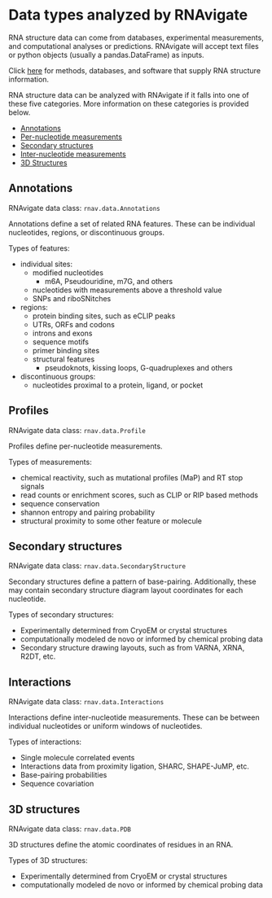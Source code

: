 Data types analyzed by RNAvigate
================================

RNA structure data can come from databases, experimental measurements, and
computational analyses or predictions. RNAvigate will accept text files or
python objects (usually a pandas.DataFrame) as inputs.

Click [here](dev/data-sources.md) for methods, databases, and software that
supply RNA structure information.

RNA structure data can be analyzed with RNAvigate if it falls into one of these
five categories. More information on these categories is provided below.

- [Annotations](#annotations)
- [Per-nucleotide measurements](#profiles)
- [Secondary structures](#secondary-structures)
- [Inter-nucleotide measurements](#interactions)
- [3D Structures](#3d-structures)

Annotations
-----------

RNAvigate data class: `rnav.data.Annotations`

Annotations define a set of related RNA features. These can be
individual nucleotides, regions, or discontinuous groups.

Types of features:

- individual sites:
    - modified nucleotides
        - m6A, Pseudouridine, m7G, and others
    - nucleotides with measurements above a threshold value
    - SNPs and riboSNitches
- regions:
    - protein binding sites, such as eCLIP peaks
    - UTRs, ORFs and codons
    - introns and exons
    - sequence motifs
    - primer binding sites
    - structural features
        - pseudoknots, kissing loops, G-quadruplexes and others
- discontinuous groups:
    - nucleotides proximal to a protein, ligand, or pocket

Profiles
--------

RNAvigate data class: `rnav.data.Profile`

Profiles define per-nucleotide measurements.

Types of measurements:
- chemical reactivity, such as mutational profiles (MaP) and RT stop signals
- read counts or enrichment scores, such as CLIP or RIP based methods
- sequence conservation
- shannon entropy and pairing probability
- structural proximity to some other feature or molecule

Secondary structures
--------------------

RNAvigate data class: `rnav.data.SecondaryStructure`

Secondary structures define a pattern of base-pairing. Additionally, these may
contain secondary structure diagram layout coordinates for each nucleotide.

Types of secondary structures:
- Experimentally determined from CryoEM or crystal structures
- computationally modeled de novo or informed by chemical probing data
- Secondary structure drawing layouts, such as from VARNA, XRNA, R2DT, etc.

Interactions
------------

RNAvigate data class: `rnav.data.Interactions`

Interactions define inter-nucleotide measurements. These can be between
individual nucleotides or uniform windows of nucleotides.

Types of interactions:
- Single molecule correlated events
- Interactions data from proximity ligation, SHARC, SHAPE-JuMP, etc.
- Base-pairing probabilities
- Sequence covariation

3D structures
-------------

RNAvigate data class: `rnav.data.PDB`

3D structures define the atomic coordinates of residues in an RNA.

Types of 3D structures:
- Experimentally determined from CryoEM or crystal structures
- computationally modeled de novo or informed by chemical probing data
